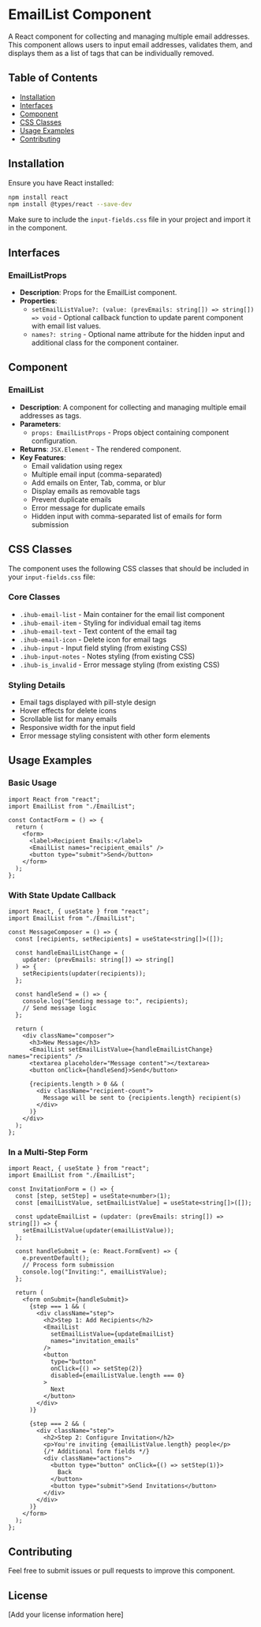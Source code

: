 # EmailList Component

A React component for collecting and managing multiple email addresses. This component allows users to input email addresses, validates them, and displays them as a list of tags that can be individually removed.

## Table of Contents

- [Installation](#installation)
- [Interfaces](#interfaces)
- [Component](#component)
- [CSS Classes](#css-classes)
- [Usage Examples](#usage-examples)
- [Contributing](#contributing)

## Installation

Ensure you have React installed:

```bash
npm install react
npm install @types/react --save-dev
```

Make sure to include the `input-fields.css` file in your project and import it in the component.

## Interfaces

### EmailListProps

- **Description**: Props for the EmailList component.
- **Properties**:
  - `setEmailListValue?: (value: (prevEmails: string[]) => string[]) => void` - Optional callback function to update parent component with email list values.
  - `names?: string` - Optional name attribute for the hidden input and additional class for the component container.

## Component

### EmailList

- **Description**: A component for collecting and managing multiple email addresses as tags.
- **Parameters**:
  - `props: EmailListProps` - Props object containing component configuration.
- **Returns**: `JSX.Element` - The rendered component.
- **Key Features**:
  - Email validation using regex
  - Multiple email input (comma-separated)
  - Add emails on Enter, Tab, comma, or blur
  - Display emails as removable tags
  - Prevent duplicate emails
  - Error message for duplicate emails
  - Hidden input with comma-separated list of emails for form submission

## CSS Classes

The component uses the following CSS classes that should be included in your `input-fields.css` file:

### Core Classes

- `.ihub-email-list` - Main container for the email list component
- `.ihub-email-item` - Styling for individual email tag items
- `.ihub-email-text` - Text content of the email tag
- `.ihub-email-icon` - Delete icon for email tags
- `.ihub-input` - Input field styling (from existing CSS)
- `.ihub-input-notes` - Notes styling (from existing CSS)
- `.ihub-is_invalid` - Error message styling (from existing CSS)

### Styling Details

- Email tags displayed with pill-style design
- Hover effects for delete icons
- Scrollable list for many emails
- Responsive width for the input field
- Error message styling consistent with other form elements

## Usage Examples

### Basic Usage

```tsx
import React from "react";
import EmailList from "./EmailList";

const ContactForm = () => {
  return (
    <form>
      <label>Recipient Emails:</label>
      <EmailList names="recipient_emails" />
      <button type="submit">Send</button>
    </form>
  );
};
```

### With State Update Callback

```tsx
import React, { useState } from "react";
import EmailList from "./EmailList";

const MessageComposer = () => {
  const [recipients, setRecipients] = useState<string[]>([]);

  const handleEmailListChange = (
    updater: (prevEmails: string[]) => string[]
  ) => {
    setRecipients(updater(recipients));
  };

  const handleSend = () => {
    console.log("Sending message to:", recipients);
    // Send message logic
  };

  return (
    <div className="composer">
      <h3>New Message</h3>
      <EmailList setEmailListValue={handleEmailListChange} names="recipients" />
      <textarea placeholder="Message content"></textarea>
      <button onClick={handleSend}>Send</button>

      {recipients.length > 0 && (
        <div className="recipient-count">
          Message will be sent to {recipients.length} recipient(s)
        </div>
      )}
    </div>
  );
};
```

### In a Multi-Step Form

```tsx
import React, { useState } from "react";
import EmailList from "./EmailList";

const InvitationForm = () => {
  const [step, setStep] = useState<number>(1);
  const [emailListValue, setEmailListValue] = useState<string[]>([]);

  const updateEmailList = (updater: (prevEmails: string[]) => string[]) => {
    setEmailListValue(updater(emailListValue));
  };

  const handleSubmit = (e: React.FormEvent) => {
    e.preventDefault();
    // Process form submission
    console.log("Inviting:", emailListValue);
  };

  return (
    <form onSubmit={handleSubmit}>
      {step === 1 && (
        <div className="step">
          <h2>Step 1: Add Recipients</h2>
          <EmailList
            setEmailListValue={updateEmailList}
            names="invitation_emails"
          />
          <button
            type="button"
            onClick={() => setStep(2)}
            disabled={emailListValue.length === 0}
          >
            Next
          </button>
        </div>
      )}

      {step === 2 && (
        <div className="step">
          <h2>Step 2: Configure Invitation</h2>
          <p>You're inviting {emailListValue.length} people</p>
          {/* Additional form fields */}
          <div className="actions">
            <button type="button" onClick={() => setStep(1)}>
              Back
            </button>
            <button type="submit">Send Invitations</button>
          </div>
        </div>
      )}
    </form>
  );
};
```

## Contributing

Feel free to submit issues or pull requests to improve this component.

## License

[Add your license information here]
